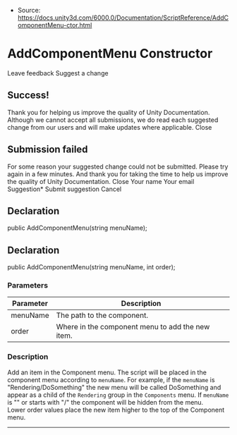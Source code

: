 * Source: https://docs.unity3d.com/6000.0/Documentation/ScriptReference/AddComponentMenu-ctor.html

# AddComponentMenu Constructor
Leave feedback
Suggest a change
## Success!
Thank you for helping us improve the quality of Unity Documentation. Although we cannot accept all submissions, we do read each suggested change from our users and will make updates where applicable.
Close
## Submission failed
For some reason your suggested change could not be submitted. Please <a>try again</a> in a few minutes. And thank you for taking the time to help us improve the quality of Unity Documentation.
Close
Your name Your email Suggestion* Submit suggestion
Cancel
## Declaration
public AddComponentMenu(string menuName); 
## Declaration
public AddComponentMenu(string menuName, int order); 
### Parameters
Parameter | Description  
---|---  
menuName | The path to the component.  
order | Where in the component menu to add the new item.  
### Description
Add an item in the Component menu.
The script will be placed in the component menu according to `menuName`. For example, if the `menuName` is "Rendering/DoSomething" the new menu will be called DoSomething and appear as a child of the `Rendering` group in the `Components` menu. If `menuName` is "" or starts with "/" the component will be hidden from the menu.   
Lower order values place the new item higher to the top of the Component menu.
* * *
